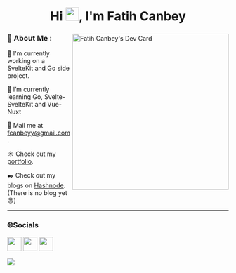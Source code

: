 <h1 align="center">Hi <img src="https://raw.githubusercontent.com/MartinHeinz/MartinHeinz/master/wave.gif" width="30" height="30" alt="wave">, I'm Fatih Canbey</h1>
<div align="left">
  
  <a href="https://app.daily.dev/dyrean"><img src="https://api.daily.dev/devcards/v2/wDphVj55a3RAQlNbQTboe.png?r=ap8&type=default" width="356" align="right" alt="Fatih Canbey's Dev Card"/></a>
  
### 💫 About Me :
<p>🔭 I'm currently working on a SvelteKit and Go side project.</p>
<p>🌱 I’m currently learning Go, Svelte-SvelteKit and Vue-Nuxt</p>
<p>📧 Mail me at <a href="mailto:fcanbeyy@gmail.com" target="_blank" title="email">fcanbeyy@gmail.com</a>.</p>
<p>☀️ Check out my <a href="https:\\canbey.dev" target="_blank" rel="noopener" title="portfolio">portfolio</a>.</p>

<p>✒️ Check out my blogs on <a href="https:\\blog.canbey.dev" rel="noopener" target="_blank" title="blog">Hashnode</a>. (There is no blog yet 😒)</p>
 </div>

---
### 🌐Socials
<p align="left"> <a href="https://www.github.com/Dyrean" target="_blank" rel="noreferrer"><img src="https://raw.githubusercontent.com/danielcranney/readme-generator/main/public/icons/socials/github.svg" width="32" height="32" /></a> <a href="https://blog.canbey.dev/" target="_blank" rel="noreferrer"><img src="https://raw.githubusercontent.com/danielcranney/readme-generator/main/public/icons/socials/hashnode.svg" width="32" height="32" /></a> <a href="https://www.linkedin.com/in/fatih-canbey/" target="_blank" rel="noreferrer"><img src="https://raw.githubusercontent.com/danielcranney/readme-generator/main/public/icons/socials/linkedin.svg" width="32" height="32" /></a></p>

[![](https://visitcount.itsvg.in/api?id=Dyrean&icon=3&color=1)](https://visitcount.itsvg.in)



